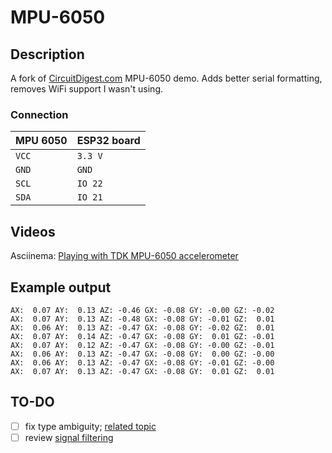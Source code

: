 # MPU-6050

## Description

A fork of [CircuitDigest.com](https://circuitdigest.com/microcontroller-projects/mpu6050-gyro-sensor-interfacing-with-esp32-nodemcu-board) MPU-6050 demo. Adds better serial formatting, removes WiFi support I wasn't using.

### Connection

| MPU 6050 | ESP32 board |
| -------- | ----------- |
| `VCC`    | `3.3 V`     |
| `GND`    | `GND`       |
| `SCL`    | `IO 22`     |
| `SDA`    | `IO 21`     |

## Videos

Asciinema: [Playing with TDK MPU-6050 accelerometer](https://asciinema.org/a/361002)

## Example output

    AX:  0.07 AY:  0.13 AZ: -0.46 GX: -0.08 GY: -0.00 GZ: -0.02
    AX:  0.07 AY:  0.13 AZ: -0.48 GX: -0.08 GY: -0.01 GZ:  0.01
    AX:  0.06 AY:  0.13 AZ: -0.47 GX: -0.08 GY: -0.02 GZ:  0.01
    AX:  0.07 AY:  0.14 AZ: -0.47 GX: -0.08 GY:  0.01 GZ: -0.01
    AX:  0.07 AY:  0.12 AZ: -0.47 GX: -0.08 GY: -0.00 GZ: -0.01
    AX:  0.06 AY:  0.13 AZ: -0.47 GX: -0.08 GY:  0.00 GZ: -0.00
    AX:  0.06 AY:  0.13 AZ: -0.47 GX: -0.08 GY: -0.01 GZ: -0.00
    AX:  0.07 AY:  0.13 AZ: -0.47 GX: -0.08 GY:  0.01 GZ:  0.01

## TO-DO

- [ ] fix type ambiguity; [related topic](https://stackoverflow.com/questions/3519282/why-is-this-ambiguity-here)
- [ ] review [signal filtering](https://www.esp32.com/viewtopic.php?t=6848)
